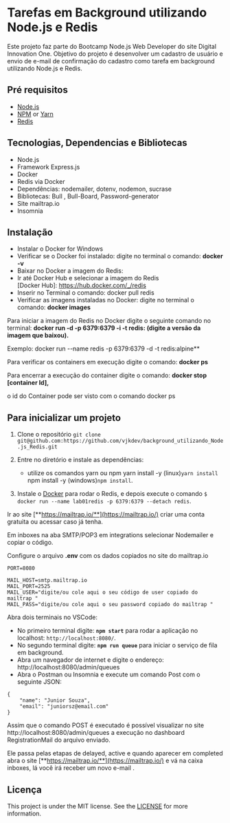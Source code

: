  # Tarefas em Background utilizando Node.js e Redis

Este projeto faz parte do Bootcamp Node.js Web Developer do site Digital Innovation One.
Objetivo do projeto é desenvolver um cadastro de usuário e envio de e-mail de confirmação do cadastro como tarefa em background utilizando Node.js e Redis.

## Pré requisitos

-   [Node.js](https://nodejs.org/en/)
-   [NPM](https://www.npmjs.com/) or [Yarn](https://yarnpkg.com/pt-BR/docs/install)
-   [Redis](https://redis.io/)

## Tecnologias, Dependencias e Bibliotecas

* Node.js
* Framework Express.js
* Docker
* Redis via Docker
* Dependências: nodemailer, dotenv, nodemon, sucrase
* Bibliotecas: Bull , Bull-Board, Password-generator
* Site mailtrap.io
* Insomnia

## Instalação

* Instalar o Docker for Windows
* Verificar se o Docker foi instalado: digite no terminal o comando: **docker -v**
* Baixar no Docker a imagem do Redis: 
* Ir até Docker Hub e selecionar a imagem do Redis  
[Docker Hub]: https://hub.docker.com/_/redis
* Inserir no Terminal o comando: docker pull redis 
* Verificar as imagens instaladas no Docker: digite no terminal o comando: **docker images**

Para iniciar a imagem do Redis no Docker digite o seguinte comando no terminal: **docker run -d -p 6379:6379 -i -t redis: (digite a versão da imagem que baixou).**

Exemplo: docker run --name redis -p 6379:6379 -d -t redis:alpine**

Para verificar os containers em execução digite o comando: **docker ps**

Para encerrar a execução do container digite o comando: **docker stop [container Id],** 

o id do Container pode ser visto com o comando docker ps

## Para inicializar um projeto

1. Clone o repositório `git clone git@github.com:https://github.com/vjkdev/background_utilizando_Node.js_Redis.git`
2. Entre no diretório e instale as dependências: 
   * utilize os comandos yarn ou npm
     yarn install -y (linux)`yarn install`
     npm install -y (windows)`npm install`.

3. Instale o [Docker](https://www.docker.com/get-started) para rodar o Redis, e depois execute o comando `$ docker run --name lab01redis -p 6379:6379 --detach redis`. 

Ir ao site [**https://mailtrap.io/**](https://mailtrap.io/) criar uma conta gratuita ou acessar caso já tenha.

Em inboxes na aba SMTP/POP3 em integrations selecionar Nodemailer e copiar o código.

Configure o arquivo **.env** com os dados copiados no site do mailtrap.io

```
PORT=8080

MAIL_HOST=smtp.mailtrap.io
MAIL_PORT=2525
MAIL_USER="digite/ou cole aqui o seu código de user copiado do mailtrap "
MAIL_PASS="digite/ou cole aqui o seu password copiado do mailtrap "
```

Abra dois terminais no VSCode:
* No primeiro terminal digite: **`npm start`** para rodar a aplicação no localhost: `http://localhost:8080/`. 
* No segundo terminal digite: **`npm run queue`** para iniciar o serviço de fila em background.
* Abra um navegador de internet e digite o endereço: http://localhost:8080/admin/queues 
* Abra o Postman ou Insomnia e execute um comando Post com o seguinte JSON: 

```
{
	"name": "Junior Souza",
	"email": "juniorsz@email.com"
}
```

Assim que o comando POST é executado é possível visualizar no site http://localhost:8080/admin/queues a execução no dashboard RegistrationMail do arquivo enviado.

Ele passa pelas etapas de delayed, active e quando aparecer em completed abra o site [**https://mailtrap.io/**](https://mailtrap.io/) e vá na caixa inboxes, lá você irá receber um novo e-mail .



## Licença

This project is under the MIT license. See the [LICENSE](https://github.com/vjkdev/background_utilizando_Node.js_Redis/blob/main/license.md) for more information.

